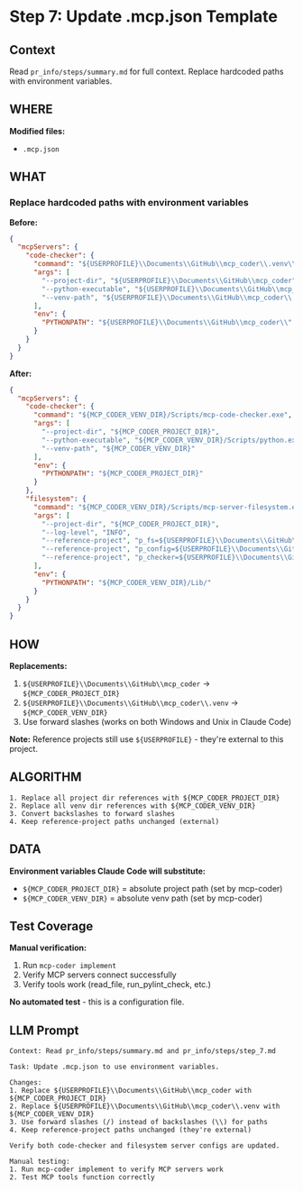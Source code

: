 # Step 7: Update .mcp.json Template

## Context
Read `pr_info/steps/summary.md` for full context. Replace hardcoded paths with environment variables.

## WHERE

**Modified files:**
- `.mcp.json`

## WHAT

### Replace hardcoded paths with environment variables

**Before:**
```json
{
  "mcpServers": {
    "code-checker": {
      "command": "${USERPROFILE}\\Documents\\GitHub\\mcp_coder\\.venv\\Scripts\\mcp-code-checker.exe",
      "args": [
        "--project-dir", "${USERPROFILE}\\Documents\\GitHub\\mcp_coder",
        "--python-executable", "${USERPROFILE}\\Documents\\GitHub\\mcp_coder\\.venv\\Scripts\\python.exe",
        "--venv-path", "${USERPROFILE}\\Documents\\GitHub\\mcp_coder\\.venv"
      ],
      "env": {
        "PYTHONPATH": "${USERPROFILE}\\Documents\\GitHub\\mcp_coder\\"
      }
    }
  }
}
```

**After:**
```json
{
  "mcpServers": {
    "code-checker": {
      "command": "${MCP_CODER_VENV_DIR}/Scripts/mcp-code-checker.exe",
      "args": [
        "--project-dir", "${MCP_CODER_PROJECT_DIR}",
        "--python-executable", "${MCP_CODER_VENV_DIR}/Scripts/python.exe",
        "--venv-path", "${MCP_CODER_VENV_DIR}"
      ],
      "env": {
        "PYTHONPATH": "${MCP_CODER_PROJECT_DIR}"
      }
    },
    "filesystem": {
      "command": "${MCP_CODER_VENV_DIR}/Scripts/mcp-server-filesystem.exe",
      "args": [
        "--project-dir", "${MCP_CODER_PROJECT_DIR}",
        "--log-level", "INFO",
        "--reference-project", "p_fs=${USERPROFILE}\\Documents\\GitHub\\mcp_server_filesystem",
        "--reference-project", "p_config=${USERPROFILE}\\Documents\\GitHub\\mcp-config",
        "--reference-project", "p_checker=${USERPROFILE}\\Documents\\GitHub\\mcp-code-checker"
      ],
      "env": {
        "PYTHONPATH": "${MCP_CODER_VENV_DIR}/Lib/"
      }
    }
  }
}
```

## HOW

**Replacements:**
1. `${USERPROFILE}\\Documents\\GitHub\\mcp_coder` → `${MCP_CODER_PROJECT_DIR}`
2. `${USERPROFILE}\\Documents\\GitHub\\mcp_coder\\.venv` → `${MCP_CODER_VENV_DIR}`
3. Use forward slashes (works on both Windows and Unix in Claude Code)

**Note:** Reference projects still use `${USERPROFILE}` - they're external to this project.

## ALGORITHM

```
1. Replace all project dir references with ${MCP_CODER_PROJECT_DIR}
2. Replace all venv dir references with ${MCP_CODER_VENV_DIR}
3. Convert backslashes to forward slashes
4. Keep reference-project paths unchanged (external)
```

## DATA

**Environment variables Claude Code will substitute:**
- `${MCP_CODER_PROJECT_DIR}` = absolute project path (set by mcp-coder)
- `${MCP_CODER_VENV_DIR}` = absolute venv path (set by mcp-coder)

## Test Coverage

**Manual verification:**
1. Run `mcp-coder implement` 
2. Verify MCP servers connect successfully
3. Verify tools work (read_file, run_pylint_check, etc.)

**No automated test** - this is a configuration file.

## LLM Prompt

```
Context: Read pr_info/steps/summary.md and pr_info/steps/step_7.md

Task: Update .mcp.json to use environment variables.

Changes:
1. Replace ${USERPROFILE}\\Documents\\GitHub\\mcp_coder with ${MCP_CODER_PROJECT_DIR}
2. Replace ${USERPROFILE}\\Documents\\GitHub\\mcp_coder\\.venv with ${MCP_CODER_VENV_DIR}
3. Use forward slashes (/) instead of backslashes (\\) for paths
4. Keep reference-project paths unchanged (they're external)

Verify both code-checker and filesystem server configs are updated.

Manual testing:
1. Run mcp-coder implement to verify MCP servers work
2. Test MCP tools function correctly
```
